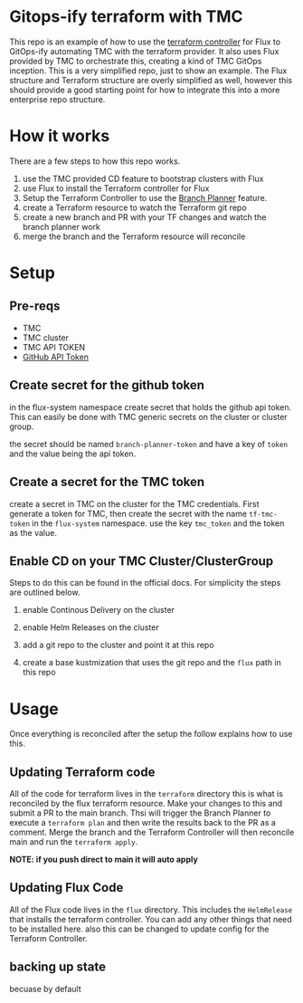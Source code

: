 # Gitops-ify terraform with TMC

This repo is an example of how to use the [terraform controller](https://flux-iac.github.io/tofu-controller/) for Flux to GitOps-ify automating TMC with the terraform provider. It also uses Flux provided by TMC to orchestrate this, creating a kind of TMC GitOps inception. This is a very simplified repo, just to show an example. The Flux structure and Terraform structure are overly simplified as well, however this should provide a good starting point for how to integrate this into a more enterprise repo structure.

# How it works

There are a few steps to how this repo works.

1. use the TMC provided CD feature to bootstrap clusters with Flux
2. use Flux to install the Terraform controller for Flux
3. Setup the Terraform Controller to use the [Branch Planner](https://flux-iac.github.io/tofu-controller/branch-planner/) feature.
4. create a Terraform resource to watch the Terraform git repo
5. create a new branch and PR with your TF changes and watch the branch planner work
6. merge the branch and the Terraform resource will reconcile

# Setup

## Pre-reqs

* TMC
* TMC cluster
* TMC API TOKEN
* [GitHub API Token](https://flux-iac.github.io/tofu-controller/branch-planner/branch-planner-getting-started/#prerequisites)

## Create secret for the github token

in the flux-system namespace create secret that holds the github api token. This can easily be done with TMC generic secrets on the cluster or cluster group.

the secret should be named `branch-planner-token` and have a key of `token` and the value being the api token. 

## Create a secret for the TMC token

create a secret in TMC on the cluster for the TMC credentials. First generate a token for TMC, then create the secret with the name `tf-tmc-token` in the `flux-system`  namespace. use the key `tmc_token` and the token as the value.

## Enable CD on your TMC Cluster/ClusterGroup

Steps to do this can be found in the official docs. For simplicity the steps are outlined below.

1. enable Continous Delivery on the cluster

2. enable Helm Releases on the cluster

3. add a git repo to the cluster and point it at this repo

4. create a base kustmization that uses the git repo and the `flux` path in this repo



# Usage

Once everything is reconciled after the setup the follow explains how to use this.

## Updating Terraform code

All of the code for terraform lives in the `terraform` directory this is what is reconciled by the flux terraform resource. Make your changes to this and submit a PR to the main branch. Thsi will trigger the Branch Planner to execute a `terraform plan` and then write the results back to the PR as a comment. Merge the branch and the Terraform Controller will then reconcile main and run the `terraform apply`. 

**NOTE: if you push direct to main it will auto apply**


## Updating Flux Code

All of the Flux code lives in the `flux` directory. This includes the `HelmRelease` that installs the terraform controller. You can add any other things that need to be installed here. also this can be changed to update config for the Terraform Controller. 


## backing up state

becuase by default